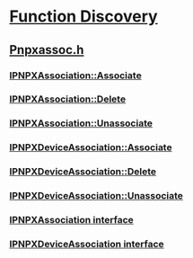 # [Function Discovery](../_ncd/index.md)
## [Pnpxassoc.h](index.md)
### [IPNPXAssociation::Associate](../pnpxassoc/nf-pnpxassoc-ipnpxassociation-associate.md)
### [IPNPXAssociation::Delete](../pnpxassoc/nf-pnpxassoc-ipnpxassociation-delete.md)
### [IPNPXAssociation::Unassociate](../pnpxassoc/nf-pnpxassoc-ipnpxassociation-unassociate.md)
### [IPNPXDeviceAssociation::Associate](../pnpxassoc/nf-pnpxassoc-ipnpxdeviceassociation-associate.md)
### [IPNPXDeviceAssociation::Delete](../pnpxassoc/nf-pnpxassoc-ipnpxdeviceassociation-delete.md)
### [IPNPXDeviceAssociation::Unassociate](../pnpxassoc/nf-pnpxassoc-ipnpxdeviceassociation-unassociate.md)
### [IPNPXAssociation interface](../pnpxassoc/nn-pnpxassoc-ipnpxassociation.md)
### [IPNPXDeviceAssociation interface](../pnpxassoc/nn-pnpxassoc-ipnpxdeviceassociation.md)
